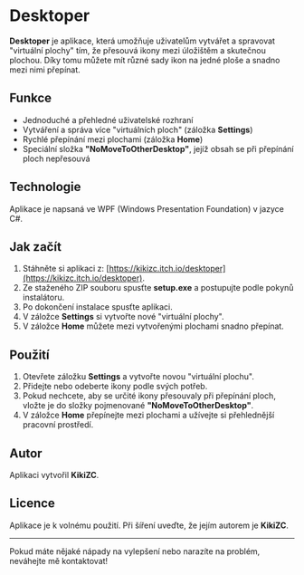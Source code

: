 # Desktoper

**Desktoper** je aplikace, která umožňuje uživatelům vytvářet a spravovat "virtuální plochy" tím, že přesouvá ikony mezi úložištěm a skutečnou plochou. Díky tomu můžete mít různé sady ikon na jedné ploše a snadno mezi nimi přepínat.

## Funkce
- Jednoduché a přehledné uživatelské rozhraní
- Vytváření a správa více "virtuálních ploch" (záložka **Settings**)
- Rychlé přepínání mezi plochami (záložka **Home**)
- Speciální složka **"NoMoveToOtherDesktop"**, jejíž obsah se při přepínání ploch nepřesouvá

## Technologie
Aplikace je napsaná ve WPF (Windows Presentation Foundation) v jazyce C#.

## Jak začít
1. Stáhněte si aplikaci z: [https://kikizc.itch.io/desktoper](https://kikizc.itch.io/desktoper).
2. Ze staženého ZIP souboru spusťte **setup.exe** a postupujte podle pokynů instalátoru.
3. Po dokončení instalace spusťte aplikaci.
4. V záložce **Settings** si vytvořte nové "virtuální plochy".
5. V záložce **Home** můžete mezi vytvořenými plochami snadno přepínat.

## Použití
1. Otevřete záložku **Settings** a vytvořte novou "virtuální plochu".
2. Přidejte nebo odeberte ikony podle svých potřeb.
3. Pokud nechcete, aby se určité ikony přesouvaly při přepínání ploch, vložte je do složky pojmenované **"NoMoveToOtherDesktop"**.
4. V záložce **Home** přepínejte mezi plochami a užívejte si přehlednější pracovní prostředí.

## Autor
Aplikaci vytvořil **KikiZC**.  

## Licence
Aplikace je k volnému použití. Při šíření uveďte, že jejím autorem je **KikiZC**.

---

Pokud máte nějaké nápady na vylepšení nebo narazíte na problém, neváhejte mě kontaktovat!

